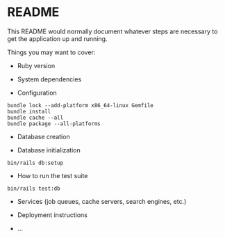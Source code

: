 # README

This README would normally document whatever steps are necessary to get the
application up and running.

Things you may want to cover:

* Ruby version

* System dependencies

* Configuration

```
bundle lock --add-platform x86_64-linux Gemfile
bundle install
bundle cache --all
bundle package --all-platforms
```

* Database creation

* Database initialization

```
bin/rails db:setup
```

* How to run the test suite

```
bin/rails test:db
```

* Services (job queues, cache servers, search engines, etc.)

* Deployment instructions

* ...
